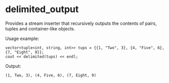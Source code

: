 # delimited_output
Provides a stream inserter that recursively outputs the contents of pairs, tuples and container-like objects.

Usage example:
```
vector<tuple<int, string, int>> tups = {{1, "Two", 3}, {4, "Five", 6}, {7, "Eight", 9}};
cout << delimited(tups) << endl;
```
Output:
```
(1, Two, 3), (4, Five, 6), (7, Eight, 9)
```
